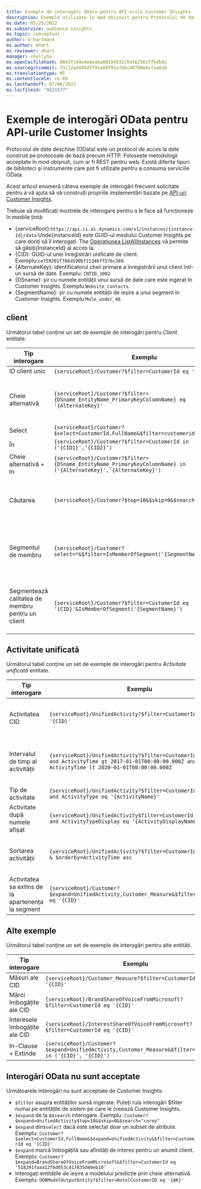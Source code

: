 ```yaml
---
title: Exemple de interogări OData pentru API-urile Customer Insights
description: Exemple utilizate în mod obișnuit pentru Protocolul de date deschise (OData) pentru a interoga API-urile Customer Insights pentru a examina datele.
ms.date: 05/25/2022
ms.subservice: audience-insights
ms.topic: conceptual
author: m-hartmann
ms.author: mhart
ms.reviewer: mhart
manager: shellyha
ms.openlocfilehash: 8843fc04e4e6eaba0019d932c54f62561ffbdb92
ms.sourcegitcommit: f3c12ad445d5f91a88f91a7bbc40790ebcfaa826
ms.translationtype: MT
ms.contentlocale: ro-RO
ms.lasthandoff: 07/06/2022
ms.locfileid: "9121577"
---
```

# <a name="odata-query-examples-for-customer-insights-apis"></a>Exemple de interogări OData pentru API-urile Customer Insights

Protocolul de date deschise (OData) este un protocol de acces la date construit pe protocoale de bază precum HTTP. Folosește metodologii acceptate în mod obișnuit, cum ar fi REST pentru web. Există diferite tipuri de biblioteci și instrumente care pot fi utilizate pentru a consuma serviciile OData.

Acest articol enumeră câteva exemple de interogări frecvent solicitate pentru a vă ajuta să vă construiți propriile implementări bazate pe [API-uri Customer Insights](apis.md).

Trebuie să modificați mostrele de interogare pentru a le face să funcționeze în mediile țintă: 

- {serviceRoot}:`https://api.ci.ai.dynamics.com/v1/instances/{instanceId}/data` Unde{instanceId} este GUID-ul mediului Customer Insights pe care doriți să îl interogați. The [Operațiunea ListAllInstances](https://developer.ci.ai.dynamics.com/api-details#api=CustomerInsights&operation=Get-all-instances) vă permite să găsiți{InstanceId} ai acces la.
- {CID}: GUID-ul unei înregistrări unificate de client. Exemplu:`ce759201f786d590bf2134bff576c369`.
- {AlternateKey}: identificatorul cheii primare a înregistrării unui client într-un sursă de date. Exemplu: `CNTID_1002`
- {DSname}: șir cu numele entității unui sursă de date care este ingerat în Customer Insights. Exemplu:`Website_contacts`.
- {SegmentName}: șir cu numele entității de ieșire a unui segment în Customer Insights. Exemplu:`Male_under_40`.

## <a name="customer"></a>client

Următorul tabel conține un set de exemple de interogări pentru *Client* entitate.

|Tip interogare |Exemplu  | Notă  |
|---------|---------|---------|
|ID client unic     | `{serviceRoot}/Customer?$filter=CustomerId eq '{CID}'`          |  |
|Cheie alternativă    | `{serviceRoot}/Customer?$filter={DSname_EntityName_PrimaryKeyColumnName} eq '{AlternateKey}'`         |  Cheile alternative persistă în entitatea client unificată       |
|Select   | `{serviceRoot}/Customer?$select=CustomerId,FullName&$filter=customerid eq '1'`        |         |
|În    | `{serviceRoot}/Customer?$filter=CustomerId in ('{CID1}',’{CID2}’)`        |         |
|Cheie alternativă + In   | `{serviceRoot}/Customer?$filter={DSname_EntityName_PrimaryKeyColumnName} in ('{AlternateKey}','{AlternateKey}')`         |         |
|Căutarea  | `{serviceRoot}/Customer?$top=10&$skip=0&$search="string"`        |   Returnează primele 10 rezultate pentru un șir de căutare      |
|Segmentul de membru  | `{serviceRoot}/Customer?select=*&$filter=IsMemberOfSegment('{SegmentName}')&$top=10`     | Returnează un număr prestabilit de rânduri de la entitatea de segmentare.      |
|Segmentează calitatea de membru pentru un client | `{serviceRoot}/Customer?$filter=CustomerId eq '{CID}'&IsMemberOfSegment('{SegmentName}')`     | Returnează profilul clientului dacă este membru al segmentului dat     |

## <a name="unified-activity"></a>Activitate unificată

Următorul tabel conține un set de exemple de interogări pentru *Activitate unificată* entitate.

|Tip interogare |Exemplu  | Notă  |
|---------|---------|---------|
|Activitatea CID     | `{serviceRoot}/UnifiedActivity?$filter=CustomerId eq '{CID}'`          | Listează activitățile unui anumit profil de client |
|Intervalul de timp al activității    | `{serviceRoot}/UnifiedActivity?$filter=CustomerId eq '{CID}' and ActivityTime gt 2017-01-01T00:00:00.000Z and ActivityTime lt 2020-01-01T00:00:00.000Z`     |  Activitățile unui profil de client într-un interval de timp       |
|Tip de activitate    |   `{serviceRoot}/UnifiedActivity?$filter=CustomerId eq '{CID}' and ActivityType eq '{ActivityName}'`        |         |
|Activitate după numele afișat     | `{serviceRoot}/UnifiedActivity$filter=CustomerId eq ‘{CID}’ and ActivityTypeDisplay eq ‘{ActivityDisplayName}’`        | |
|Sortarea activității    | `{serviceRoot}/UnifiedActivity?$filter=CustomerId eq ‘{CID}’ & $orderby=ActivityTime asc`     |  Sortați activitățile crescător sau descendent       |
|Activitatea sa extins de la apartenența la segment  |   `{serviceRoot}/Customer?$expand=UnifiedActivity,Customer_Measure&$filter=CustomerId eq '{CID}'`     |         |

## <a name="other-examples"></a>Alte exemple

Următorul tabel conține un set de exemple de interogări pentru alte entități.

|Tip interogare |Exemplu  | Notă  |
|---------|---------|---------|
|Măsuri ale CID    | `{serviceRoot}/Customer_Measure?$filter=CustomerId eq '{CID}'`          |  |
|Mărci îmbogățite ale CID    | `{serviceRoot}/BrandShareOfVoiceFromMicrosoft?$filter=CustomerId eq '{CID}'`  |       |
|Interesele îmbogățite ale CID    |   `{serviceRoot}/InterestShareOfVoiceFromMicrosoft?$filter=CustomerId eq '{CID}'`       |         |
|In-Clause + Extinde     | `{serviceRoot}/Customer?$expand=UnifiedActivity,Customer_Measure&$filter=CustomerId in ('{CID}', '{CID}')`         | |

## <a name="not-supported-odata-queries"></a>Interogări OData nu sunt acceptate

Următoarele interogări nu sunt acceptate de Customer Insights:

- `$filter` asupra entităților sursă ingerate. Puteți rula interogări $filter numai pe entitățile de sistem pe care le creează Customer Insights.
- `$expand` de la a`$search` interogare. Exemplu: `Customer?$expand=UnifiedActivity$top=10&$skip=0&$search="corey"`
- `$expand` din`$select` dacă este selectat doar un subset de atribute. Exemplu: `Customer?$select=CustomerId,FullName&$expand=UnifiedActivity&$filter=CustomerId eq '{CID}'`
- `$expand` marcă îmbogățită sau afinități de interes pentru un anumit client. Exemplu: `Customer?$expand=BrandShareOfVoiceFromMicrosoft&$filter=CustomerId eq '518291faaa12f6d853c417835d40eb10'`
- Interogați entitățile de ieșire a modelului predicție prin cheie alternativă. Exemplu: `OOBModelOutputEntity?$filter=HotelCustomerID eq '{AK}'`
